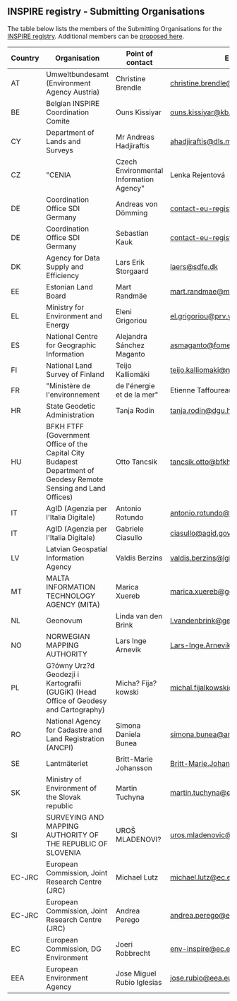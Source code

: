 ## INSPIRE registry - Submitting Organisations

The table below lists the members of the Submitting Organisations for the [INSPIRE registry](https://inspire.ec.europa.eu/registry).
Additional members can be [proposed here](https://github.com/INSPIRE-MIF/helpdesk-registry/issues/new?assignees=&labels=&template=nominate-submitting-organisation.md&title=).

|Country|Organisation|Point of contact|E-mail|
|--|--|--|--|
|AT|Umweltbundesamt (Environment Agency Austria) |Christine Brendle|christine.brendle@umweltbundesamt.at|
|BE|Belgian INSPIRE Coordination Comite|Ouns Kissiyar|ouns.kissiyar@kb.Vlaanderen.be|
|CY|Department of Lands and Surveys|Mr Andreas Hadjiraftis|ahadjiraftis@dls.moi.gov.cy|
|CZ|"CENIA| Czech Environmental Information Agency"|Lenka Rejentová|lenka.rejentova@cenia.cz
|DE|Coordination Office SDI Germany|Andreas von Dömming|contact-eu-registry@bkg.bund.de|
|DE|Coordination Office SDI Germany|Sebastian Kauk|contact-eu-registry@bkg.bund.de|
|DK|Agency for Data Supply and Efficiency|Lars Erik Storgaard|laers@sdfe.dk|
|EE|Estonian Land Board|Mart Randmäe|mart.randmae@maaamet.ee|
|EL|Ministry for Environment and Energy|Eleni Grigoriou|el.grigoriou@prv.ypeka.gr|
|ES|National Centre for Geographic Information|Alejandra Sánchez Maganto|asmaganto@fomento.es|
|FI|National Land Survey of Finland|Teijo Kalliomäki|teijo.kalliomaki@nls.fi|
|FR|"Ministère de l'environnement| de l'énergie et de la mer"|Etienne Taffoureau|e.taffoureau@brgm.fr|
|HR|State Geodetic Administration|Tanja Rodin|tanja.rodin@dgu.hr|
|HU|BFKH FTFF (Government Office of the Capital City Budapest Department of Geodesy Remote Sensing and Land Offices)|Otto Tancsik|tancsik.otto@bfkh.gov.hu|
|IT|AgID (Agenzia per l'Italia Digitale) |Antonio Rotundo|antonio.rotundo@agid.gov.it|
|IT|AgID (Agenzia per l'Italia Digitale) |Gabriele Ciasullo|ciasullo@agid.gov.it|
|LV|Latvian Geospatial Information Agency|Valdis Berzins|valdis.berzins@lgia.gov.lv|
|MT|MALTA INFORMATION TECHNOLOGY AGENCY (MITA)|Marica Xuereb|marica.xuereb@gov.mt|
|NL|Geonovum|Linda van den Brink|l.vandenbrink@geonovum.nl|
|NO|NORWEGIAN MAPPING AUTHORITY|Lars Inge Arnevik|Lars-Inge.Arnevik@kartverket.no|
|PL|G?ówny Urz?d Geodezji i Kartografii (GUGiK) (Head Office of Geodesy and Cartography)|Micha? Fija?kowski|michal.fijalkowski@codgik.gov.pl|
|RO|National Agency for Cadastre and Land Registration (ANCPI)|Simona Daniela Bunea|simona.bunea@ancpi.ro|
|SE|Lantmäteriet|Britt-Marie Johansson|Britt-Marie.Johansson@lm.se|
|SK|Ministry of Environment of the Slovak republic|Martin Tuchyna|martin.tuchyna@enviro.gov.sk|
|SI|SURVEYING AND MAPPING AUTHORITY OF THE REPUBLIC OF SLOVENIA|UROŠ MLADENOVI?|uros.mladenovic@gov.si|
|EC-JRC|European Commission, Joint Research Centre (JRC)|Michael Lutz|michael.lutz@ec.europa.eu|
|EC-JRC|European Commission, Joint Research Centre (JRC)|Andrea Perego|andrea.perego@ext.ec.europa.eu|
|EC|European Commission, DG Environment|Joeri Robbrecht|env-inspire@ec.europa.eu|
|EEA|European Environment Agency|Jose Miguel Rubio Iglesias|jose.rubio@eea.europa.eu|
